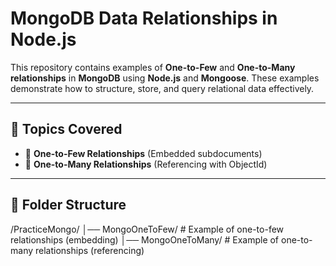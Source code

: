 # MongoDB Data Relationships in Node.js

This repository contains examples of **One-to-Few** and **One-to-Many relationships** in **MongoDB** using **Node.js** and **Mongoose**. These examples demonstrate how to structure, store, and query relational data effectively.

---

## 📌 Topics Covered

- 🔹 **One-to-Few Relationships** (Embedded subdocuments)
- 🔹 **One-to-Many Relationships** (Referencing with ObjectId)

---

## 📂 Folder Structure

/PracticeMongo/
│── MongoOneToFew/      # Example of one-to-few relationships (embedding)
│── MongoOneToMany/     # Example of one-to-many relationships (referencing)